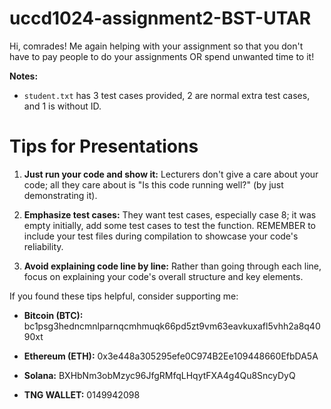 # uccd1024-assignment2-BST-UTAR

Hi, comrades! Me again helping with your assignment so that you don't have to pay people to do your assignments OR spend unwanted time to it!

**Notes:**
- `student.txt` has 3 test cases provided, 2 are normal extra test cases, and 1 is without ID.

# Tips for Presentations

1. **Just run your code and show it:** Lecturers don't give a care about your code; all they care about is "Is this code running well?" (by just demonstrating it).

2. **Emphasize test cases:** They want test cases, especially case 8; it was empty initially, add some test cases to test the function. REMEMBER to include your test files during compilation to showcase your code's reliability.

3. **Avoid explaining code line by line:** Rather than going through each line, focus on explaining your code's overall structure and key elements.

If you found these tips helpful, consider supporting me:

- **Bitcoin (BTC):** bc1psg3hedncmnlparnqcmhmuqk66pd5zt9vm63eavkuxafl5vhh2a8q4090xt

- **Ethereum (ETH):** 0x3e448a305295efe0C974B2Ee109448660EfbDA5A

- **Solana:** BXHbNm3obMzyc96JfgRMfqLHqytFXA4g4Qu8SncyDyQ

- **TNG WALLET:** 0149942098

